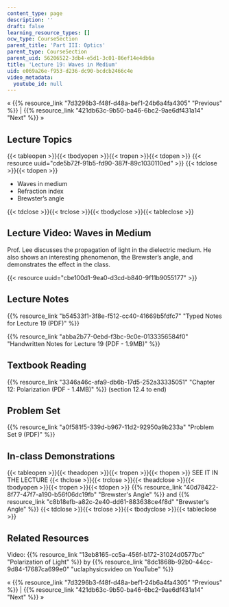 ```yaml
---
content_type: page
description: ''
draft: false
learning_resource_types: []
ocw_type: CourseSection
parent_title: 'Part III: Optics'
parent_type: CourseSection
parent_uid: 56206522-3db4-e5d1-3c01-86ef14e4db6a
title: 'Lecture 19: Waves in Medium'
uid: e069a26e-f953-d236-dc90-bcdcb2466c4e
video_metadata:
  youtube_id: null
---
```

« {{% resource_link "7d3296b3-f48f-d48a-bef1-24b6a4fa4305" "Previous" %}} | {{% resource_link "421db63c-9b50-ba46-6bc2-9ae6df431a14" "Next" %}} »

## Lecture Topics

{{< tableopen >}}{{< tbodyopen >}}{{< tropen >}}{{< tdopen >}}
{{< resource uuid="cde5b72f-91b5-fd90-387f-89c1030110ed" >}}
{{< tdclose >}}{{< tdopen >}}

- Waves in medium
- Refraction index
- Brewster’s angle

{{< tdclose >}}{{< trclose >}}{{< tbodyclose >}}{{< tableclose >}}

## Lecture Video: Waves in Medium

Prof. Lee discusses the propagation of light in the dielectric medium. He also shows an interesting phenomenon, the Brewster’s angle, and demonstrates the effect in the class.

{{< resource uuid="cbe100d1-9ea0-d3cd-b840-9f11b9055177" >}}

## Lecture Notes

{{% resource_link "b54533f1-3f8e-f512-cc40-41669b5fdfc7" "Typed Notes for Lecture 19 (PDF)" %}}

{{% resource_link "abba2b77-0ebd-f3bc-9c0e-0133356584f0" "Handwritten Notes for Lecture 19 (PDF - 1.9MB)" %}}

## Textbook Reading

{{% resource_link "3346a46c-afa9-db6b-17d5-252a33335051" "Chapter 12: Polarization (PDF - 1.4MB)" %}} (section 12.4 to end) 

## Problem Set

{{% resource_link "a0f581f5-339d-b967-11d2-92950a9b233a" "Problem Set 9 (PDF)" %}}

## In-class Demonstrations

{{< tableopen >}}{{< theadopen >}}{{< tropen >}}{{< thopen >}}
SEE IT IN THE LECTURE
{{< thclose >}}{{< trclose >}}{{< theadclose >}}{{< tbodyopen >}}{{< tropen >}}{{< tdopen >}}
{{% resource_link "40d78422-8f77-47f7-a190-b56f06dc19fb" "Brewster's Angle" %}} and {{% resource_link "c8b18efb-a82c-2e40-dd61-883638ce4f8d" "Brewster's Angle" %}}
{{< tdclose >}}{{< trclose >}}{{< tbodyclose >}}{{< tableclose >}}

## Related Resources

Video: {{% resource_link "13eb8165-cc5a-456f-b172-31024d0577bc" "Polarization of Light" %}} by {{% resource_link "8dc1868b-92b0-44cc-9d84-17687ca699e0" "uclaphysicsvideo on YouTube" %}}

« {{% resource_link "7d3296b3-f48f-d48a-bef1-24b6a4fa4305" "Previous" %}} | {{% resource_link "421db63c-9b50-ba46-6bc2-9ae6df431a14" "Next" %}} »